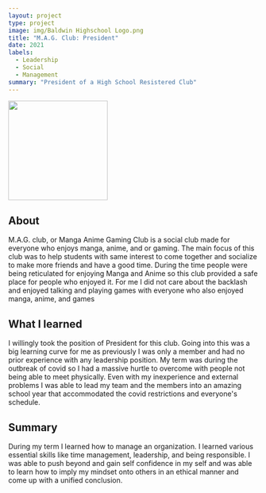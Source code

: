 ```yaml
---
layout: project
type: project
image: img/Baldwin Highschool Logo.png
title: "M.A.G. Club: President"
date: 2021
labels:
  - Leadership
  - Social
  - Management
summary: "President of a High School Resistered Club"
---
```

<img width="200px" class="image-fluid" src="..img/Baldwin Highschool Logo.png">

## About

M.A.G. club, or Manga Anime Gaming Club is a social club made for everyone who enjoys manga, anime, and or gaming. The main focus of this club was to help students with same interest to come together and socialize to make more friends and have a good time. During the time people were being reticulated for enjoying Manga and Anime so this club provided a safe place for people who enjoyed it. For me I did not care about the backlash and enjoyed talking and playing games with everyone who also enjoyed manga, anime, and games 

## What I learned

I willingly took the position of President for this club. Going into this was a big learning curve for me as previously I was only a member and had no prior experience with any leadership position. My term was during the outbreak of covid so I had a massive hurtle to overcome with people not being able to meet physically. Even with my inexperience and external problems I was able to lead my team and the members into an amazing school year that accommodated the covid restrictions and everyone's schedule. 

## Summary

During my term I learned how to manage an organization. I learned various essential skills like time management, leadership, and being responsible. I was able to push beyond and gain self confidence in my self and was able to learn how to imply my mindset onto others in an ethical manner and come up with a unified conclusion.



